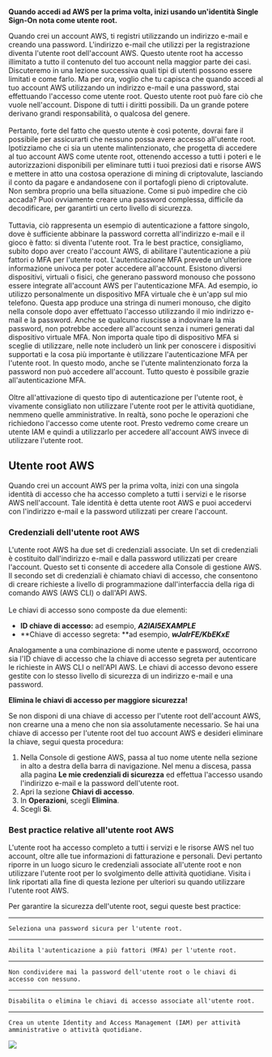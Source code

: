 <!--StartFragment-->

**Quando accedi ad AWS per la prima volta, inizi usando un'identità Single Sign-On nota come utente root.**

<!--EndFragment-->

Quando crei un account AWS, ti registri utilizzando un indirizzo e-mail e creando una password. L'indirizzo e-mail che utilizzi per la registrazione diventa l'utente root dell'account AWS. Questo utente root ha accesso illimitato a tutto il contenuto del tuo account nella maggior parte dei casi. Discuteremo in una lezione successiva quali tipi di utenti possono essere limitati e come farlo. Ma per ora, voglio che tu capisca che quando accedi al tuo account AWS utilizzando un indirizzo e-mail e una password, stai effettuando l'accesso come utente root. Questo utente root può fare ciò che vuole nell'account. Dispone di tutti i diritti possibili. Da un grande potere derivano grandi responsabilità, o qualcosa del genere.\
\
Pertanto, forte del fatto che questo utente è così potente, dovrai fare il possibile per assicurarti che nessuno possa avere accesso all'utente root. Ipotizziamo che ci sia un utente malintenzionato, che progetta di accedere al tuo account AWS come utente root, ottenendo accesso a tutti i poteri e le autorizzazioni disponibili per eliminare tutti i tuoi preziosi dati e risorse AWS e mettere in atto una costosa operazione di mining di criptovalute, lasciando il conto da pagare e andandosene con il portafogli pieno di criptovalute. Non sembra proprio una bella situazione. Come si può impedire che ciò accada? Puoi ovviamente creare una password complessa, difficile da decodificare, per garantirti un certo livello di sicurezza.\
\
Tuttavia, ciò rappresenta un esempio di autenticazione a fattore singolo, dove è sufficiente abbinare la password corretta all'indirizzo e-mail e il gioco è fatto: si diventa l'utente root. Tra le best practice, consigliamo, subito dopo aver creato l'account AWS, di abilitare l'autenticazione a più fattori o MFA per l'utente root. L'autenticazione MFA prevede un'ulteriore informazione univoca per poter accedere all'account. Esistono diversi dispositivi, virtuali o fisici, che generano password monouso che possono essere integrate all'account AWS per l'autenticazione MFA. Ad esempio, io utilizzo personalmente un dispositivo MFA virtuale che è un'app sul mio telefono. Questa app produce una stringa di numeri monouso, che digito nella console dopo aver effettuato l'accesso utilizzando il mio indirizzo e-mail e la password. Anche se qualcuno riuscisse a indovinare la mia password, non potrebbe accedere all'account senza i numeri generati dal dispositivo virtuale MFA. Non importa quale tipo di dispositivo MFA si sceglie di utilizzare, nelle note includerò un link per conoscere i dispositivi supportati e la cosa più importante è utilizzare l'autenticazione MFA per l'utente root. In questo modo, anche se l'utente malintenzionato forza la password non può accedere all'account. Tutto questo è possibile grazie all'autenticazione MFA.\
\
Oltre all'attivazione di questo tipo di autenticazione per l'utente root, è vivamente consigliato non utilizzare l'utente root per le attività quotidiane, nemmeno quelle amministrative. In realtà, sono poche le operazioni che richiedono l'accesso come utente root. Presto vedremo come creare un utente IAM e quindi a utilizzarlo per accedere all'account AWS invece di utilizzare l'utente root.

## Utente root AWS

Quando crei un account AWS per la prima volta, inizi con una singola identità di accesso che ha accesso completo a tutti i servizi e le risorse AWS nell'account. Tale identità è detta utente root AWS e puoi accedervi con l'indirizzo e-mail e la password utilizzati per creare l'account. 

### Credenziali dell'utente root AWS

L'utente root AWS ha due set di credenziali associate. Un set di credenziali è costituito dall'indirizzo e-mail e dalla password utilizzati per creare l'account. Questo set ti consente di accedere alla Console di gestione AWS. Il secondo set di credenziali è chiamato chiavi di accesso, che consentono di creare richieste a livello di programmazione dall'interfaccia della riga di comando AWS (AWS CLI) o dall'API AWS.\
\
Le chiavi di accesso sono composte da due elementi:

*   **ID chiave di accesso:** ad esempio, ***A2lAl5EXAMPLE***
*   **Chiave di accesso segreta: **ad esempio, ***wJalrFE/KbEKxE***

Analogamente a una combinazione di nome utente e password, occorrono sia l'ID chiave di accesso che la chiave di accesso segreta per autenticare le richieste in AWS CLI o nell'API AWS. Le chiavi di accesso devono essere gestite con lo stesso livello di sicurezza di un indirizzo e-mail e una password.


<!--StartFragment-->

**Elimina le chiavi di accesso per maggiore sicurezza!**

Se non disponi di una chiave di accesso per l'utente root dell'account AWS, non crearne una a meno che non sia assolutamente necessario. Se hai una chiave di accesso per l'utente root del tuo account AWS e desideri eliminare la chiave, segui questa procedura:

1.  Nella Console di gestione AWS, passa al tuo nome utente nella sezione in alto a destra della barra di navigazione. Nel menu a discesa, passa alla pagina **Le mie credenziali di sicurezza** ed effettua l'accesso usando l'indirizzo e-mail e la password dell'utente root.
2.  Apri la sezione **Chiavi di accesso**.
3.  In **Operazioni**, scegli **Elimina**.
4.  Scegli **Sì**.

<!--EndFragment-->


### Best practice relative all'utente root AWS

L'utente root ha accesso completo a tutti i servizi e le risorse AWS nel tuo account, oltre alle tue informazioni di fatturazione e personali. Devi pertanto riporre in un luogo sicuro le credenziali associate all'utente root e non utilizzare l'utente root per lo svolgimento delle attività quotidiane. Visita i link riportati alla fine di questa lezione per ulteriori su quando utilizzare l'utente root AWS.

Per garantire la sicurezza dell'utente root, segui queste best practice:

*   **

    Seleziona una password sicura per l'utente root.

*   **

    Abilita l'autenticazione a più fattori (MFA) per l'utente root.

*   **

    Non condividere mai la password dell'utente root o le chiavi di accesso con nessuno.

*   **

    Disabilita o elimina le chiavi di accesso associate all'utente root.

*   **

    Crea un utente Identity and Access Management (IAM) per attività amministrative o attività quotidiane.

![](https://explore.skillbuilder.aws/files/a/w/aws_prod1_docebosaas_com/1705964400/GKqLtvIXrNB_JTOLVTFfKg/tincan/938093_1701910789_o_1hh0p8m9rer1131r2h3djveb_zip/assets/7cjU-TjDalOW1jHA_vriTDLSH7ZD8c30I.png)

